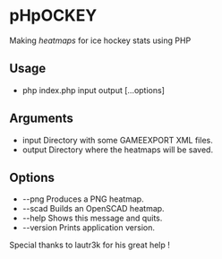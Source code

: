 # pHpOCKEY
Making *heatmaps* for ice hockey stats using PHP

## Usage
- php index.php input output […options]

## Arguments
- input				Directory with some GAMEEXPORT XML files.
- output				Directory where the heatmaps will be saved.

## Options

- --png				Produces a PNG heatmap.
- --scad				Builds an OpenSCAD heatmap.
- --help				Shows this message and quits.
- --version		Prints application version.	

Special thanks to lautr3k for his great help !
